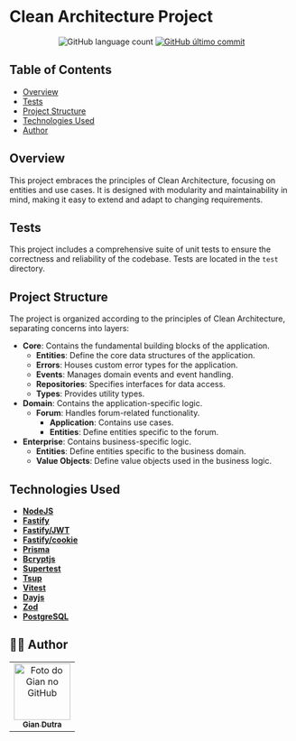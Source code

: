 # Clean Architecture Project

<p align="center">
  <img alt="GitHub language count" src="https://img.shields.io/github/languages/count/GianDutra/Forum-with-DDD-and-Clean-Architecture?color=%2304D361">

   <a href="https://github.com/seu-usuario/seu-projeto/commits/master">
    <img alt="GitHub último commit" src="https://img.shields.io/github/last-commit/GianDutra/Forum-with-DDD-and-Clean-Architecture">
  </a>
  
</p>

## Table of Contents

- [Overview](#overview)
- [Tests](#tests)
- [Project Structure](#project-structure)
- [Technologies Used](#technologies-used)
- [Author](#-author)

## Overview

This project embraces the principles of Clean Architecture, focusing on entities and use cases. It is designed with modularity and maintainability in mind, making it easy to extend and adapt to changing requirements.

## Tests

This project includes a comprehensive suite of unit tests to ensure the correctness and reliability of the codebase. Tests are located in the `test` directory.

## Project Structure

The project is organized according to the principles of Clean Architecture, separating concerns into layers:

- **Core**: Contains the fundamental building blocks of the application.
  - **Entities**: Define the core data structures of the application.
  - **Errors**: Houses custom error types for the application.
  - **Events**: Manages domain events and event handling.
  - **Repositories**: Specifies interfaces for data access.
  - **Types**: Provides utility types.
- **Domain**: Contains the application-specific logic.
  - **Forum**: Handles forum-related functionality.
    - **Application**: Contains use cases.
    - **Entities**: Define entities specific to the forum.
- **Enterprise**: Contains business-specific logic.
  - **Entities**: Define entities specific to the business domain.
  - **Value Objects**: Define value objects used in the business logic.

## Technologies Used

- **[NodeJS](https://nodejs.org)**
- **[Fastify](https://github.com/fastify/fastify)**
- **[Fastify/JWT](https://github.com/fastify/fastify-jwt)**
- **[Fastify/cookie](https://github.com/fastify/fastify-cookie)**
- **[Prisma](https://www.prisma.io/)**
- **[Bcryptjs](https://github.com/dcodeIO/bcrypt.js)**
- **[Supertest](https://github.com/visionmedia/supertest)**
- **[Tsup](https://github.com/effector/tsup)**
- **[Vitest](https://github.com/vitejs/vite)**
- **[Dayjs](https://github.com/iamkun/dayjs)**
- **[Zod](https://github.com/vriad/zod)**
- **[PostgreSQL](https://www.postgresql.org/)**

## 👨‍💼 Author

<table>
  <tr>
    <td align="center">
      <a href="#">
        <img src="https://github.com/GianDutra.png" width="100px;" alt="Foto do Gian no GitHub"/><br>
        <sub>
          <b>Gian Dutra</b>
        </sub>
      </a>
    </td>
  </tr>
</table>



